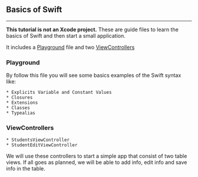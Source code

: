 ## Basics of Swift ##
------

**This tutorial is not an Xcode project.** These are guide files to learn the basics of Swift and then start a small application.

It includes a [Playground](#playground) file and two [ViewControllers](#viewcontrollers)

### Playground ###

By follow this file you will see some basics examples of the Swift syntax like: 

	* Explicits Variable and Constant Values
	* Closures
	* Extensions
	* Classes
	* Typealias

### ViewControllers ###

	* StudentsViewController
	* StudentEditViewController

We will use these controllers to start a simple app that consist of two table views. If all goes as planned, we will be able to add info, edit info and save info in the table. 




